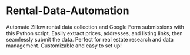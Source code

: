 # Rental-Data-Automation
Automate Zillow rental data collection and Google Form submissions with this Python script. Easily extract prices, addresses, and listing links, then seamlessly submit the data. Perfect for real estate research and data management. Customizable and easy to set up!
